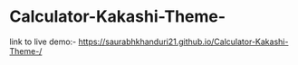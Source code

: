 # Calculator-Kakashi-Theme-
link to live demo:- https://saurabhkhanduri21.github.io/Calculator-Kakashi-Theme-/
